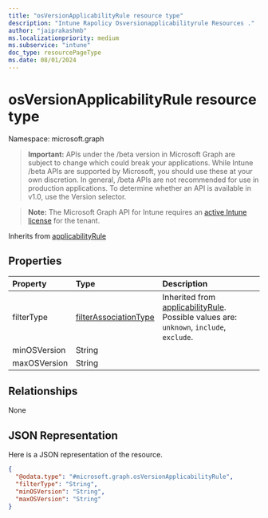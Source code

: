 ```yaml
---
title: "osVersionApplicabilityRule resource type"
description: "Intune Rapolicy Osversionapplicabilityrule Resources ."
author: "jaiprakashmb"
ms.localizationpriority: medium
ms.subservice: "intune"
doc_type: resourcePageType
ms.date: 08/01/2024
---
```


# osVersionApplicabilityRule resource type

Namespace: microsoft.graph

> **Important:** APIs under the /beta version in Microsoft Graph are subject to change which could break your applications. While Intune /beta APIs are supported by Microsoft, you should use these at your own discretion. In general, /beta APIs are not recommended for use in production applications. To determine whether an API is available in v1.0, use the Version selector.

> **Note:** The Microsoft Graph API for Intune requires an [active Intune license](https://go.microsoft.com/fwlink/?linkid=839381) for the tenant.




Inherits from [applicabilityRule](../resources/intune-rapolicy-applicabilityrule.md)

## Properties
|Property|Type|Description|
|:---|:---|:---|
|filterType|[filterAssociationType](../resources/intune-rapolicy-filterassociationtype.md)| Inherited from [applicabilityRule](../resources/intune-rapolicy-applicabilityrule.md). Possible values are: `unknown`, `include`, `exclude`.|
|minOSVersion|String||
|maxOSVersion|String||

## Relationships
None

## JSON Representation
Here is a JSON representation of the resource.
<!-- {
  "blockType": "resource",
  "@odata.type": "microsoft.graph.osVersionApplicabilityRule"
}
-->
``` json
{
  "@odata.type": "#microsoft.graph.osVersionApplicabilityRule",
  "filterType": "String",
  "minOSVersion": "String",
  "maxOSVersion": "String"
}
```